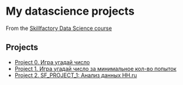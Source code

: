 # My datascience projects
From the [Skillfactory Data Science course](https://skillfactory.ru/data-scientist)

## Projects
* [Project 0. Игра угадай число](https://github.com/mureich81/sf_dst97/tree/main/project_0)
* [Project 1. Игра угадай число за минимальное кол-во попыток]()
* [Project 2. SF_PROJECT_1: Анализ данных HH.ru](https://github.com/mureich81/sf_dst97/tree/main/SF_PROJECT_1)